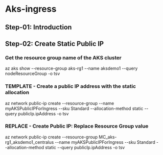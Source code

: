 # Aks-ingress

## Step-01: Introduction

## Step-02: Create Static Public IP

### Get the resource group name of the AKS cluster 
az aks show --resource-group aks-rg1 --name aksdemo1 --query nodeResourceGroup -o tsv

### TEMPLATE - Create a public IP address with the static allocation
az network public-ip create --resource-group <REPLACE-OUTPUT-RG-FROM-PREVIOUS-COMMAND> --name myAKSPublicIPForIngress --sku Standard --allocation-method static --query publicIp.ipAddress -o tsv

### REPLACE - Create Public IP: Replace Resource Group value
az network public-ip create --resource-group MC_aks-rg1_aksdemo1_centralus --name myAKSPublicIPForIngress --sku Standard --allocation-method static --query publicIp.ipAddress -o tsv
